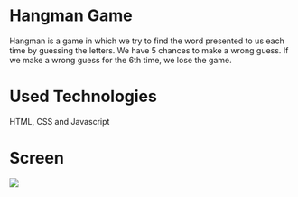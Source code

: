 <h1> Hangman Game </h1>

Hangman is a game in which we try to find the word presented to us each time by guessing the letters. We have 5 chances to make a wrong guess. If we make a wrong guess for the 6th time, we lose the game.

<h1> Used Technologies </h1>

HTML, CSS and Javascript

<h1> Screen </h1>

![](ekran.gif)